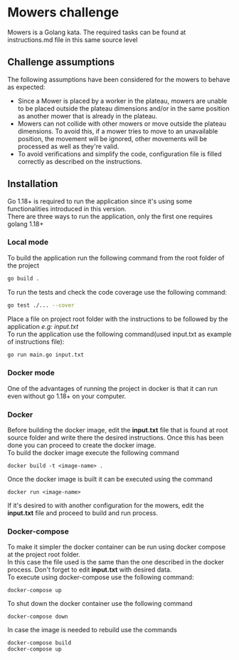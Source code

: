 # Mowers challenge

Mowers is a Golang kata. The required tasks can be found at instructions.md file in this same source level
## Challenge assumptions
The following assumptions have been considered for the mowers to behave as expected:
* Since a Mower is placed by a worker in the plateau, mowers are unable to be placed outside the plateau dimensions and/or in the same position as another mower that is already in the plateau.
* Mowers can not collide with other mowers or move outside the plateau dimensions. To avoid this, if a mower tries to move to an unavailable position, the movement will be ignored, other movements will be processed as well as they're valid.
* To avoid verifications and simplify the code, configuration file is filled correctly as described on the instructions.


## Installation

Go 1.18+ is required to run the application since it's using some functionalities introduced in this version.\
There are three ways to run the application, only the first one requires golang 1.18+

### Local mode

To build the application run the following command from the root folder of the project

```bash
go build .
```
To run the tests and check the code coverage use the following command:
```bash
go test ./... --cover
```
Place a file on  project root folder with the instructions to be followed by the application *e.g: input.txt*\
To run the application use the following command(used input.txt as example of instructions file):
```bash
go run main.go input.txt
```

### Docker mode
One of the advantages of running the project in docker is that it can run even without go 1.18+ on your computer.

### Docker
Before building the docker image, edit the **input.txt** file that is found at root source folder and write there the desired instructions.
Once this has been done you can proceed to create the docker image.\
To build the docker image execute the following command
```
docker build -t <image-name> .
```
Once the docker image is built it can be executed using the command
```
docker run <image-name>
```
If it's desired to with another configuration for the mowers, edit the **input.txt** file and proceed to build and run process. 

### Docker-compose
To make it simpler the docker container can be run using docker compose at the project root folder.\
In this case the file used is the same than the one described in the docker process. Don't forget to edit **input.txt** with desired data.\
To execute using docker-compose use the following command: 
```
docker-compose up
```
To shut down the docker container use the following command
```
docker-compose down
```
In case the image is needed to rebuild use the commands
```
docker-compose build
docker-compose up
```

